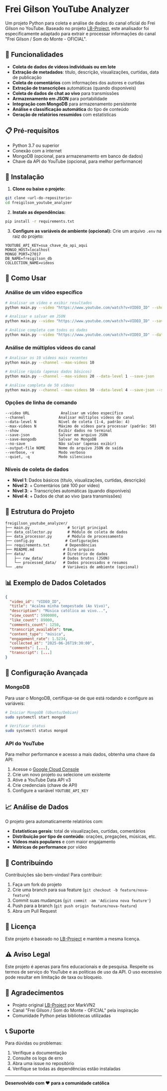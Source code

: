 # Frei Gilson YouTube Analyzer

Um projeto Python para coleta e análise de dados do canal oficial do Frei Gilson no YouTube. Baseado no projeto [LB-Project](https://github.com/MarkVN2/LB-Project), este analisador foi especificamente adaptado para extrair e processar informações do canal "Frei Gilson / Som do Monte - OFICIAL".

## 🎯 Funcionalidades

- **Coleta de dados de vídeos individuais ou em lote**
- **Extração de metadados**: título, descrição, visualizações, curtidas, data de publicação
- **Coleta de comentários** com informações dos autores e curtidas
- **Extração de transcrições** automáticas (quando disponíveis)
- **Coleta de dados de chat ao vivo** para transmissões
- **Armazenamento em JSON** para portabilidade
- **Integração com MongoDB** para armazenamento persistente
- **Análise e classificação automática** do tipo de conteúdo
- **Geração de relatórios resumidos** com estatísticas

## 📋 Pré-requisitos

- Python 3.7 ou superior
- Conexão com a internet
- MongoDB (opcional, para armazenamento em banco de dados)
- Chave da API do YouTube (opcional, para melhor performance)

## 🚀 Instalação

1. **Clone ou baixe o projeto:**
```bash
git clone <url-do-repositorio>
cd freigilson_youtube_analyzer
```

2. **Instale as dependências:**
```bash
pip install -r requirements.txt
```

3. **Configure as variáveis de ambiente (opcional):**
Crie um arquivo `.env` na raiz do projeto:
```
YOUTUBE_API_KEY=sua_chave_da_api_aqui
MONGO_HOST=localhost
MONGO_PORT=27017
DB_NAME=freigilson_db
COLLECTION_NAME=videos
```

## 📖 Como Usar

### Análise de um vídeo específico

```bash
# Analisar um vídeo e exibir resultados
python main.py --video "https://www.youtube.com/watch?v=VIDEO_ID" --show

# Analisar e salvar em JSON
python main.py --video "https://www.youtube.com/watch?v=VIDEO_ID" --save-json

# Análise completa com todos os dados
python main.py --video "https://www.youtube.com/watch?v=VIDEO_ID" --data-level 4 --save-json --save-mongodb
```

### Análise de múltiplos vídeos do canal

```bash
# Analisar os 10 vídeos mais recentes
python main.py --channel --max-videos 10

# Análise rápida (apenas dados básicos)
python main.py --channel --max-videos 20 --data-level 1 --save-json

# Análise completa de 50 vídeos
python main.py --channel --max-videos 50 --data-level 4 --save-json --save-mongodb
```

### Opções de linha de comando

```
--video URL              Analisar um vídeo específico
--channel               Analisar múltiplos vídeos do canal
--data-level N          Nível de coleta (1-4, padrão: 4)
--max-videos N          Máximo de vídeos para processar (padrão: 50)
--show                  Exibir dados no terminal
--save-json             Salvar em arquivo JSON
--save-mongodb          Salvar no MongoDB
--no-save               Não salvar (apenas exibir)
--output-file NOME      Nome do arquivo JSON de saída
--verbose, -v           Modo verboso
--quiet, -q             Modo silencioso
```

### Níveis de coleta de dados

- **Nível 1**: Dados básicos (título, visualizações, curtidas, descrição)
- **Nível 2**: + Comentários (até 100 por vídeo)
- **Nível 3**: + Transcrições automáticas (quando disponíveis)
- **Nível 4**: + Dados de chat ao vivo (para transmissões)

## 📁 Estrutura do Projeto

```
freigilson_youtube_analyzer/
├── main.py                 # Script principal
├── data_collector.py       # Módulo de coleta de dados
├── data_processor.py       # Módulo de processamento
├── config.py              # Configurações
├── requirements.txt       # Dependências
├── README.md             # Este arquivo
├── data/                 # Diretório de dados
│   ├── raw_data/         # Dados brutos (JSON)
│   └── processed_data/   # Dados processados e resumos
└── .env                  # Variáveis de ambiente (opcional)
```

## 📊 Exemplo de Dados Coletados

```json
{
  "video_id": "VIDEO_ID",
  "title": "Acalma minha tempestade (Ao Vivo)",
  "description": "Música católica ao vivo...",
  "view_count": 5900000,
  "like_count": 89000,
  "comments_count": 1250,
  "transcript_available": true,
  "content_type": "música",
  "engagement_rate": 1.5234,
  "collected_at": "2025-06-26T19:30:00",
  "comments": [...],
  "transcript": [...]
}
```

## 🔧 Configuração Avançada

### MongoDB

Para usar o MongoDB, certifique-se de que está rodando e configure as variáveis:

```bash
# Iniciar MongoDB (Ubuntu/Debian)
sudo systemctl start mongod

# Verificar status
sudo systemctl status mongod
```

### API do YouTube

Para melhor performance e acesso a mais dados, obtenha uma chave da API:

1. Acesse o [Google Cloud Console](https://console.cloud.google.com/)
2. Crie um novo projeto ou selecione um existente
3. Ative a YouTube Data API v3
4. Crie credenciais (chave de API)
5. Configure a variável `YOUTUBE_API_KEY`

## 📈 Análise de Dados

O projeto gera automaticamente relatórios com:

- **Estatísticas gerais**: total de visualizações, curtidas, comentários
- **Distribuição por tipo de conteúdo**: orações, pregações, músicas, etc.
- **Vídeos mais populares** e com maior engajamento
- **Métricas de performance** por vídeo

## 🤝 Contribuindo

Contribuições são bem-vindas! Para contribuir:

1. Faça um fork do projeto
2. Crie uma branch para sua feature (`git checkout -b feature/nova-feature`)
3. Commit suas mudanças (`git commit -am 'Adiciona nova feature'`)
4. Push para a branch (`git push origin feature/nova-feature`)
5. Abra um Pull Request

## 📝 Licença

Este projeto é baseado no [LB-Project](https://github.com/MarkVN2/LB-Project) e mantém a mesma licença.

## ⚠️ Aviso Legal

Este projeto é apenas para fins educacionais e de pesquisa. Respeite os termos de serviço do YouTube e as políticas de uso da API. O uso excessivo pode resultar em limitação de taxa ou bloqueio.

## 🙏 Agradecimentos

- Projeto original [LB-Project](https://github.com/MarkVN2/LB-Project) por MarkVN2
- Canal "Frei Gilson / Som do Monte - OFICIAL" pela inspiração
- Comunidade Python pelas bibliotecas utilizadas

## 📞 Suporte

Para dúvidas ou problemas:

1. Verifique a documentação
2. Consulte os logs de erro
3. Abra uma issue no repositório
4. Verifique se todas as dependências estão instaladas

---

**Desenvolvido com ❤️ para a comunidade católica**



